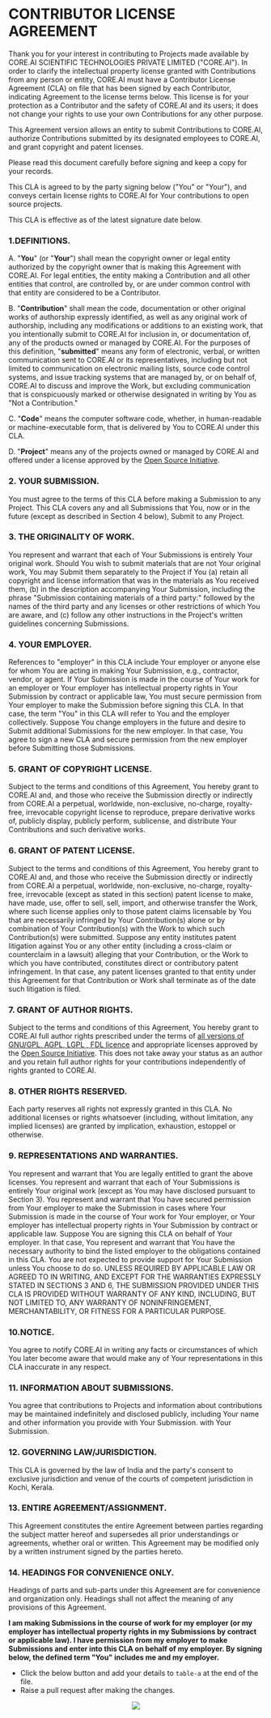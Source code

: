 # **CONTRIBUTOR LICENSE AGREEMENT**

Thank you for your interest in contributing to Projects made available by CORE.AI SCIENTIFIC TECHNOLOGIES PRIVATE LIMITED ("CORE.AI"). In order to clarify the intellectual property license granted with Contributions from any person or entity, CORE.AI must have a Contributor License Agreement (CLA) on file that has been signed by each Contributor, indicating Agreement to the license terms below. This license is for your protection as a Contributor and the safety of CORE.AI and its users; it does not change your rights to use your own Contributions for any other purpose.

This Agreement version allows an entity to submit Contributions to CORE.AI, authorize Contributions submitted by its designated employees to CORE.AI, and grant copyright and patent licenses.

Please read this document carefully before signing and keep a copy for your records.

This CLA is agreed to by the party signing below ("You" or "Your"), and conveys certain license rights to CORE.AI for Your contributions to open source projects.

This CLA is effective as of the latest signature date below.

###  1.**DEFINITIONS.**
    
  A. "**You**" (or "**Your**") shall mean the copyright owner or legal entity authorized by the copyright owner that is making this Agreement with CORE.AI. For legal entities, the entity making a Contribution and all other entities that control, are controlled by, or are under common control with that entity are considered to be a Contributor.
       
  B. "**Contribution**" shall mean the code, documentation or other original works of authorship expressly identified, as well as any original work of authorship, including any modifications or additions to an existing work, that you intentionally submit to CORE.AI for inclusion in, or documentation of, any of the products owned or managed by CORE.AI. For the purposes of this definition, "**submitted**" means any form of electronic, verbal, or written communication sent to CORE.AI or its representatives, including but not limited to communication on electronic mailing lists, source code control systems, and issue tracking systems that are managed by, or on behalf of, CORE.AI to discuss and improve the Work, but excluding communication that is conspicuously marked or otherwise designated in writing by You as "Not a Contribution."
       
  C. "**Code**" means the computer software code, whether, in human-readable or machine-executable form, that is delivered by You to CORE.AI under this CLA.
       
  D. "**Project**" means any of the projects owned or managed by CORE.AI and offered under a license approved by the
       [Open Source Initiative](https://opensource.org/licenses/category).
       
###  2. **YOUR SUBMISSION**. 
  You must agree to the terms of this CLA before making a Submission to any Project. This CLA covers any and all Submissions that You, now or in the future (except as described in Section 4 below), Submit to any Project.
    
###  3. **THE ORIGINALITY OF WORK**. 
  You represent and warrant that each of Your Submissions is entirely Your original work. Should You wish to submit materials that are not Your original work, You may Submit them separately to the Project if You (a) retain all copyright and license information that was in the materials as You received them, (b) in the description accompanying Your Submission, including the phrase "Submission containing materials of a third party:" followed by the names of the third party and any licenses or other restrictions of which You are aware, and (c) follow any other instructions in the Project's written guidelines concerning Submissions.
    
###  4. **YOUR EMPLOYER**. 
  References to "employer" in this CLA include Your employer or anyone else for whom You are acting in making Your Submission, e.g., contractor, vendor, or agent. If Your Submission is made in the course of Your work for an employer or Your employer has intellectual property rights in Your Submission by contract or applicable law, You must secure permission from Your employer to make the Submission before signing this CLA. In that case, the term "You" in this CLA will refer to You and the employer collectively. Suppose You change employers in the future and desire to Submit additional Submissions for the new employer. In that case, You agree to sign a new CLA and secure permission from the new employer before Submitting those Submissions.
    
###  5. **GRANT OF COPYRIGHT LICENSE**. 
  Subject to the terms and conditions of this Agreement, You hereby grant to CORE.AI and, and those who receive the Submission directly or indirectly from CORE.AI a perpetual, worldwide, non-exclusive, no-charge, royalty-free, irrevocable copyright license to reproduce, prepare derivative works of, publicly display, publicly perform, sublicense, and distribute Your Contributions and such derivative works.
    
###  6. **GRANT OF PATENT LICENSE**. 
  Subject to the terms and conditions of this Agreement, You hereby grant to CORE.AI and, and those who receive the Submission directly or indirectly from CORE.AI a perpetual, worldwide, non-exclusive, no-charge, royalty-free, irrevocable (except as stated in this section) patent license to make, have made, use, offer to sell, sell, import, and otherwise transfer the Work, where such license applies only to those patent claims licensable by You that are necessarily infringed by Your Contribution(s) alone or by combination of Your Contribution(s) with the Work to which such Contribution(s) were submitted. Suppose any entity institutes patent litigation against You or any other entity (including a cross-claim or counterclaim in a lawsuit) alleging that your Contribution, or the Work to which you have contributed, constitutes direct or contributory patent infringement. In that case, any patent licenses granted to that entity under this Agreement for that Contribution or Work shall terminate as of the date such litigation is filed.

###  7. **GRANT OF AUTHOR RIGHTS**.
  Subject to the terms and conditions of this Agreement, You hereby grant to CORE.AI full author rights prescribed under the terms of [all versions of GNU/GPL, AGPL, LGPL , FDL licence](https://www.gnu.org/licenses/) and appropriate licenses approved by the
       [Open Source Initiative](https://opensource.org/licenses/category). This does not take away your status as an author and you retain full author rights for your contributions independently of rights granted to CORE.AI.

###  8. **OTHER RIGHTS RESERVED**. 
  Each party reserves all rights not expressly granted in this CLA. No additional licenses or rights whatsoever (including, without limitation, any implied licenses) are granted by implication, exhaustion, estoppel or otherwise.
###  9. **REPRESENTATIONS AND WARRANTIES**. 
  You represent and warrant that You are legally entitled to grant the above licenses. You represent and warrant that each of Your Submissions is entirely Your original work (except as You may have disclosed pursuant to Section 3). You represent and warrant that You have secured permission from Your employer to make the Submission in cases where Your Submission is made in the course of Your work for Your employer, or Your employer has intellectual property rights in Your Submission by contract or applicable law. Suppose You are signing this CLA on behalf of Your employer. In that case, You represent and warrant that You have the necessary authority to bind the listed employer to the obligations contained in this CLA. You are not expected to provide support for Your Submission unless You choose to do so. UNLESS REQUIRED BY APPLICABLE LAW OR AGREED TO IN WRITING, AND EXCEPT FOR THE WARRANTIES EXPRESSLY STATED IN SECTIONS 3 AND 6, THE SUBMISSION PROVIDED UNDER THIS CLA IS PROVIDED WITHOUT WARRANTY OF ANY KIND, INCLUDING, BUT NOT LIMITED TO, ANY WARRANTY OF NONINFRINGEMENT, MERCHANTABILITY, OR FITNESS FOR A PARTICULAR PURPOSE.
### 10.**NOTICE**. 
 You agree to notify CORE.AI in writing any facts or circumstances of which You later become aware that would make any of Your representations in this CLA inaccurate in any respect.
### 11. **INFORMATION ABOUT SUBMISSIONS**. 
 You agree that contributions to Projects and information about contributions may be maintained indefinitely and disclosed publicly, including Your name and other information you provide with Your Submission.
    with Your Submission.
### 12. **GOVERNING LAW/JURISDICTION**. 
   This CLA is governed by the law of India and the party's consent to exclusive jurisdiction and venue of the courts of competent jurisdiction in Kochi, Kerala.
### 13. **ENTIRE AGREEMENT/ASSIGNMENT**. 
   This Agreement constitutes the entire Agreement between parties regarding the subject matter hereof and supersedes all prior understandings or agreements, whether oral or written. This Agreement may be modified only by a written instrument signed by the parties hereto.
### 14. **HEADINGS FOR CONVENIENCE ONLY**. 
   Headings of parts and sub-parts under this Agreement are for convenience and organization only. Headings shall not affect the meaning of any provisions of this Agreement.
 
**I am making Submissions in the course of work for my employer (or my employer has intellectual property rights in my Submissions by contract or applicable law). I have permission from my employer to make Submissions and enter into this CLA on behalf of my employer. By signing below, the defined term "You" includes me and my employer.**
 * Click the below button and add your details to `table-a` at the end of the file.
 * Raise a pull request after making the changes.
  
<p align="center">
<a href="https://github.com/aicore/contributor-license-agreement/edit/main/employer_contributor_license_agreement.md"><img src="img/employer_pull_cla_button.svg" /></a>
</p>
